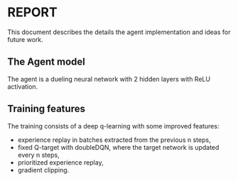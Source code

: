 # REPORT

This document describes the details the agent implementation and ideas for future work.

## The Agent model

The agent is a dueling neural network with 2 hidden layers with ReLU activation.

## Training features

The training consists of a deep q-learning with some improved features:
- experience replay in batches extracted from the previous n steps,
- fixed Q-target with doubleDQN, where the target network is updated every n steps,
- prioritized experience replay,
- gradient clipping.
